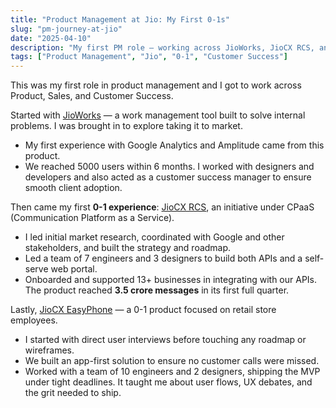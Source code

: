```yaml
---
title: "Product Management at Jio: My First 0-1s"
slug: "pm-journey-at-jio"
date: "2025-04-10"
description: "My first PM role — working across JioWorks, JioCX RCS, and JioCX EasyPhone"
tags: ["Product Management", "Jio", "0-1", "Customer Success"]
---
```


This was my first role in product management and I got to work across Product, Sales, and Customer Success.

Started with [JioWorks](https://www.jioworks.io/) — a work management tool built to solve internal problems. I was brought in to explore taking it to market.

- My first experience with Google Analytics and Amplitude came from this product.
- We reached 5000 users within 6 months. I worked with designers and developers and also acted as a customer success manager to ensure smooth client adoption.

Then came my first **0-1 experience**: [JioCX RCS](https://youtube.com/playlist?list=PLQZhHbRZYNVAL6CqQ--BagIBE0mA7kOmy&si=wD9XxgyKpziy8z-M), an initiative under CPaaS (Communication Platform as a Service).

- I led initial market research, coordinated with Google and other stakeholders, and built the strategy and roadmap.
- Led a team of 7 engineers and 3 designers to build both APIs and a self-serve web portal.
- Onboarded and supported 13+ businesses in integrating with our APIs. The product reached **3.5 crore messages** in its first full quarter.

Lastly, [JioCX EasyPhone](https://youtube.com/playlist?list=PLQZhHbRZYNVAx1WuFSza-IZz5JboVTpXf&si=KdVLTiksBqcd2Q7L) — a 0-1 product focused on retail store employees.

- I started with direct user interviews before touching any roadmap or wireframes.
- We built an app-first solution to ensure no customer calls were missed.
- Worked with a team of 10 engineers and 2 designers, shipping the MVP under tight deadlines. It taught me about user flows, UX debates, and the grit needed to ship.
